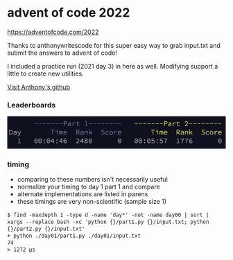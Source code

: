 advent of code 2022
===================

https://adventofcode.com/2022

Thanks to anthonywritescode for this super easy way to grab input.txt and submit the answers to advent of code!

I included a practice run (2021 day 3) in here as well. Modifying support a little to create new utilities.

[Visit Anthony's github](https://github.com/anthonywritescode)


### Leaderboards
![Leaderboard](leaderboard.png)


### timing

- comparing to these numbers isn't necessarily useful
- normalize your timing to day 1 part 1 and compare
- alternate implementations are listed in parens
- these timings are very non-scientific (sample size 1)

```console
$ find -maxdepth 1 -type d -name 'day*' -not -name day00 | sort | xargs --replace bash -xc 'python {}/part1.py {}/input.txt; python {}/part2.py {}/input.txt'
+ python ./day01/part1.py ./day01/input.txt
74
> 1272 μs
```
